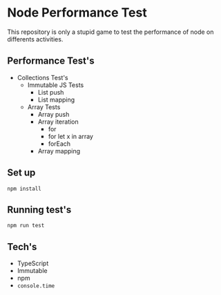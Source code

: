 # Node Performance Test
This repository is only a stupid game to test the performance of node on differents activities.

## Performance Test's
* Collections Test's
  * Immutable JS Tests
    - List push
    - List mapping
  * Array Tests
    - Array push
    - Array iteration
      - for
      - for let x in array
      - forEach
    - Array mapping

## Set up
`npm install`

## Running test's
`npm run test`

## Tech's
* TypeScript
* Immutable
* npm
* `console.time`
